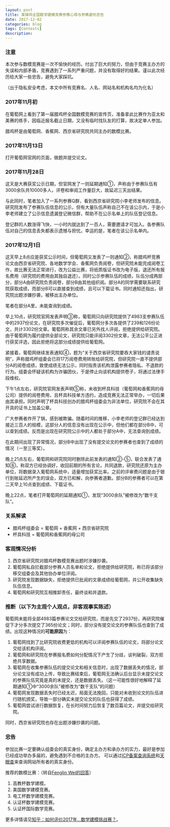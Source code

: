 ```yaml
---
layout: post
title: 某辣鸡全国数学建模竞赛参赛心得与参赛避坑忠告
date: 2017-12-02
categories: blog
tags: [Contests]
description: 
---
```



### 注意

本次参与数模竞赛是一次不愉快的经历。付出了巨大的努力，但由于竞赛主办方的失误和内部矛盾，竞赛遇到了一系列严重问题，并没有取得好的结果。谨以此次经历给大家一些忠告，避免大家踩坑。

（出于隐私安全考虑，本文中所有竞赛名、人名、网站名和机构名均为化名）

### 2017年11月初

在葡萄网上看到了第一届腊鸡杯全国数模竞赛的宣传页，准备拿此比赛作为亚太和美赛的练手，因临近报名截止日期，又没有临时找队友的打算，故决定单人参加。

腊鸡杯是由葡萄网、香蕉网、西京省研究院共同主办的数模比赛。

### 2017年11月13日

打开葡萄网官网的页面，做题并提交论文。

### 2017年11月28日

这天是大赛获奖公示日期，但官网发了一则延期通知①，声称由于参赛队伍有3000余队共10000多人，评卷和审阅工作量巨大，故延迟三天出结果。

与此同时，笔者加入了一系列参赛Q群，看到西京省研究院小李老师发布的信息。研究院发布了参赛队伍信息的公示，但有大量队伍声称自己不在该公示内，于是小李老师建立了公示信息遗漏登记微信群，帮助不在公示名单上的队伍登记信息。

登记群的人数涨得飞快，一小时内就达到了一百人，需要邀请才可加入。各参赛队伍对自己的信息丢失都表示遗憾与担忧。幸运的是，笔者在该公示名单内。

### 2017年12月1日

这天早上8点应是获奖公示时间，但葡萄网又发表了一则通知②，称腊鸡杯竞赛论文由西京省研究院、各地数学学会、香蕉网负责阅卷，但研究院未能完成阅卷工作，故比赛无法正常进行，改为公益比赛，将纸质版证书改为电子版，退还所有报名费用（研究院的费用由其独自退还）。同时公示参赛队伍的成绩，队伍分成两部分，部分A由研究院负责阅卷，部分B由其他组织阅。部分A的同学需要联系研究院获取成绩，而部分B可以直接查到成绩，且可以下载证书。同时通知还指出，研究院出题涉嫌抄袭，被移出主办单位。

笔者在部分A里，未能查询到成绩。

早上10点，研究院官网发表声明③称，葡萄网只向研究院提供了4983支参赛队伍中的2937份论文，在研究院多次催促后，葡萄网分多次各提供了239和126份论文，共计3302份文章。葡萄网称其余文章已另外找人评阅，拒绝提供给研究院。由于葡萄网为履约提供全部论文，研究院只能评阅3302份文章，无法公平公正进行获奖评选，因此拒绝将这部分成绩提供给葡萄网。

紧接着，葡萄网继续发表通知④，题为“关于西京省研究院要吞大家钱的谴责说明”，声称腊鸡杯组委会已将17万阅卷费用转账给研究院，但研究院一直不提供部分A的阅卷成绩，致使成绩无法公示，同时指责该机构泄露参赛者隐私、不退款的行为。组委会怀疑该机构为诈骗团伙，于是停止向该机构提供卷子，将通过法律手段维权。

下午1点左右，研究院官网发表声明⑤称，未收到杯具科技（葡萄网和香蕉网的母公司）提供的阅卷费用，且杯具科技单方违约，造成竞赛无法正常举办，一切后果由其承担。同时声明了杯具科技创办的腊鸡杯组委会为非法单位，研究院不会在其开具的证书上加盖公章。

广大参赛者炸开了锅，感到被欺骗。随着时间的推移，小李老师的登记群已经达到接近三百人的规模，这部分人的信息没有出现在公示中，但他们都在部分B中，可以查到成绩。反而是出现在研究院公示中的人都处于部分A中，无法查询到成绩。

在此期间出现了异常情况，部分B中出现了没有提交论文的参赛者也查到了成绩的情况（一至三等奖）。

晚上21点左右，葡萄网和研究院同时删除此前发表的通知②-⑤，联合发表了通知⑥，称双方已经协调好，收回前期的所有言论，共同退款，研究院还原为主办单位，将数据录入葡萄网系统中，适量增加获奖比率。之前的评审费问题是由于银行到账延迟所产生的误会，双方已和解，向参赛者道歉。部分B的参赛者可以在第二天早上10点查到成绩、下载证书。

晚上22点，笔者打开葡萄网的延期通知①，发现“3000余队”被修改为“数千支队”。

### 关系解读

- 腊鸡杯组委会 = 葡萄网 + 香蕉网 + 西京省研究院
- 杯具科技 = 葡萄网和香蕉网的母公司

### 客观情况分析

1. 西京省研究院对腊鸡杯数模竞赛出题时涉嫌抄袭。
2. 葡萄网私自拦截部分参赛人员名单和论文，拒绝提供给研究院，称已将该部分移交组委会及其他协办单位评阅。
3. 研究院发现数据缺失，拒绝提供已批阅的文章成绩给葡萄网，并公开收集缺失队伍信息。
4. 葡萄网和研究院互相推卸责任，最终谈和并退款。

### 推断（以下为主观个人观点，非客观事实陈述）

葡萄网未能将全部4983篇参赛论文交给研究院，而是先交了2937份，再研究院催促下才分多次提交了365份论文；同时，部分没有提交论文的参赛队伍也查到了成绩。出现这种情况的**可能原因**为：
1. 葡萄网找到了比研究院收费更低的机构可以评阅参赛队伍的论文，将部分论文交给该机构评阅。
2. 葡萄网和研究院在参赛报名费如何分配情况下产生了分歧，谈判破裂，双方拒绝共享数据。
3. 葡萄网在收集参赛队伍的提交论文和相关信息时，出现了数据丢失的情况，部分论文没有成功上传，导致比赛结束后，葡萄网无法确认后台显示未提交论文的参赛队伍究竟是真的未提交，还是数据丢失。（这一可能性很好地解释了延期通知①中“3000余队”被修改为“数千支队”的问题）
4. 葡萄网发现数据丢失时已经太迟，局面无法挽回，只能对未收到论文的队伍进行随机颁奖，导致一部分确实未提交论文的队伍也获得了成绩。
5. 葡萄网尝试进行数据恢复，在长时间努力后恢复了数百篇论文，并提交给研究院。

同时，西京省研究院也存在出题涉嫌抄袭的问题。

### 忠告

参加比赛一定要确认组委会的真实身份，确定主办方和承办方的实力，最好是参加已经成功举办多届的，避免遇到不合格的主办方。
可以通过[ICP备案查询系统](http://www.miitbeian.gov.cn/publish/query/indexFirst.action)和[天眼查](https://www.tianyancha.com/)来查询网站所有者的真实身份。

推荐的数模比赛：（转自[Fenglin Wei的回答](https://www.zhihu.com/question/67942657/answer/268845224)）
1. 高教杯数学建模。
2. 美国数学建模竞赛。
3. 电工杯数学建模竞赛。
4. 认证杯数学建模竞赛。
5. 认证杯国际数学竞赛。

更多详情请见[知乎：如何评价2017年...数学建模挑战赛？](https://www.zhihu.com/question/67942657/)。

